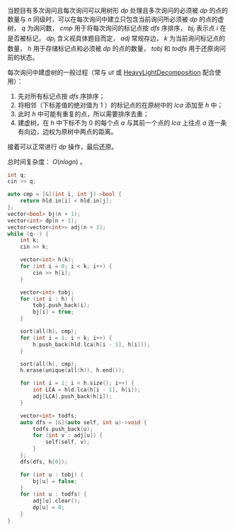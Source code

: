 当题目有多次询问且每次询问可以用树形 $dp$ 处理且多次询问的必须被 $dp$ 的点的数量与 $n$ 同级时，可以在每次询问中建立只包含当前询问所必须被 $dp$ 的点的虚树， $q$ 为询问数， $cmp$ 用于将每次询问的标记点按 $dfs$ 序排序， $bj_i$ 表示点 $i$ 在是否被标记， $dp_i$ 含义视具体题目而定， $adj$ 常规存边， $k$ 为当前询问标记点的数量， $h$ 用于存储标记点和必须被 $dp$ 的点的数量， $tobj$ 和 $todfs$ 用于还原询问前的状态。

每次询问中建虚树的一般过程（常与 $ut$ 或 [HeavyLightDecomposition](https://github.com/xiojoy/Templates-for-Competitive-Programming/blob/main/tree/HeavyLightDecomposition.md) 配合使用）：

1. 先对所有标记点按 $dfs$ 序排序；
2. 将相邻（下标差值的绝对值为 $1$ ）的标记点的在原树中的 $lca$ 添加至 $h$ 中； 
3. 此时 $h$ 中可能有重复的点，所以需要排序去重；
4. 建虚树，在 $h$ 中下标不为 $0$ 的每个点 $a$ 与其前一个点的 $lca$ 上往点 $a$ 连一条有向边，边权为原树中两点的距离。

接着可以正常进行 $dp$ 操作，最后还原。

总时间复杂度： $O(nlogn)$ 。

```c++
int q;
cin >> q;

auto cmp = [&](int i, int j)->bool {
    return hld.in[i] < hld.in[j];
};
vector<bool> bj(n + 1);
vector<int> dp(n + 1);
vector<vector<int>> adj(n + 1);
while (q--) {
    int k;
    cin >> k;

    vector<int> h(k);
    for (int i = 0; i < k; i++) {
        cin >> h[i];
    }

    vector<int> tobj;
    for (int i : h) {
        tobj.push_back(i);
        bj[i] = true;
    }

    sort(all(h), cmp);
    for (int i = 1; i < k; i++) {
        h.push_back(hld.lca(h[i - 1], h[i]));
    }

    sort(all(h), cmp);
    h.erase(unique(all(h)), h.end());

    for (int i = 1; i < h.size(); i++) {
        int LCA = hld.lca(h[i - 1], h[i]);
        adj[LCA].push_back(h[i]);
    }

    vector<int> todfs;
    auto dfs = [&](auto self, int u)->void {
        todfs.push_back(u);
        for (int v : adj[u]) {
            self(self, v);
        }
    };
    dfs(dfs, h[0]);

    for (int u : tobj) {
        bj[u] = false;
    }
    for (int u : todfs) {
        adj[u].clear();
        dp[u] = 0;
    }
}
```
